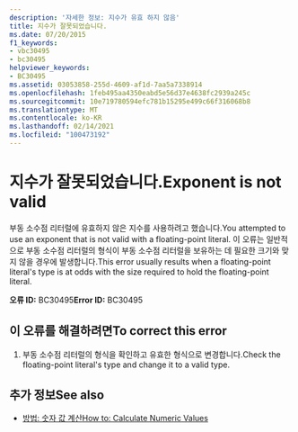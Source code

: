 ```yaml
---
description: '자세한 정보: 지수가 유효 하지 않음'
title: 지수가 잘못되었습니다.
ms.date: 07/20/2015
f1_keywords:
- vbc30495
- bc30495
helpviewer_keywords:
- BC30495
ms.assetid: 03053858-255d-4609-af1d-7aa5a7338914
ms.openlocfilehash: 1feb495aa4350eabd5e56d37e4638fc2939a245c
ms.sourcegitcommit: 10e719780594efc781b15295e499c66f316068b8
ms.translationtype: MT
ms.contentlocale: ko-KR
ms.lasthandoff: 02/14/2021
ms.locfileid: "100473192"
---
```

# <a name="exponent-is-not-valid"></a><span data-ttu-id="19d34-103">지수가 잘못되었습니다.</span><span class="sxs-lookup"><span data-stu-id="19d34-103">Exponent is not valid</span></span>

<span data-ttu-id="19d34-104">부동 소수점 리터럴에 유효하지 않은 지수를 사용하려고 했습니다.</span><span class="sxs-lookup"><span data-stu-id="19d34-104">You attempted to use an exponent that is not valid with a floating-point literal.</span></span> <span data-ttu-id="19d34-105">이 오류는 일반적으로 부동 소수점 리터럴의 형식이 부동 소수점 리터럴을 보유하는 데 필요한 크기와 맞지 않을 경우에 발생합니다.</span><span class="sxs-lookup"><span data-stu-id="19d34-105">This error usually results when a floating-point literal's type is at odds with the size required to hold the floating-point literal.</span></span>  
  
 <span data-ttu-id="19d34-106">**오류 ID:** BC30495</span><span class="sxs-lookup"><span data-stu-id="19d34-106">**Error ID:** BC30495</span></span>  
  
## <a name="to-correct-this-error"></a><span data-ttu-id="19d34-107">이 오류를 해결하려면</span><span class="sxs-lookup"><span data-stu-id="19d34-107">To correct this error</span></span>  
  
1. <span data-ttu-id="19d34-108">부동 소수점 리터럴의 형식을 확인하고 유효한 형식으로 변경합니다.</span><span class="sxs-lookup"><span data-stu-id="19d34-108">Check the floating-point literal's type and change it to a valid type.</span></span>  
  
## <a name="see-also"></a><span data-ttu-id="19d34-109">추가 정보</span><span class="sxs-lookup"><span data-stu-id="19d34-109">See also</span></span>

- [<span data-ttu-id="19d34-110">방법: 숫자 값 계산</span><span class="sxs-lookup"><span data-stu-id="19d34-110">How to: Calculate Numeric Values</span></span>](../programming-guide/language-features/operators-and-expressions/how-to-calculate-numeric-values.md)
